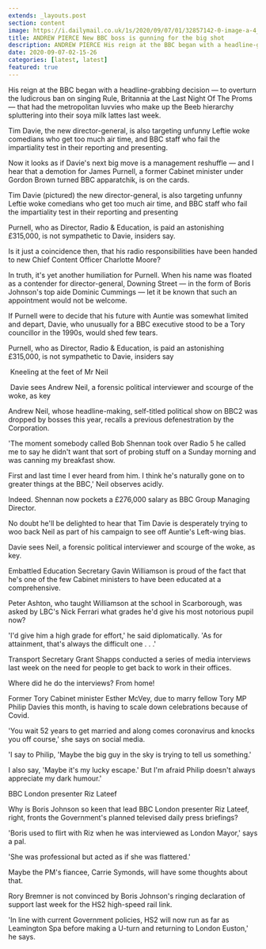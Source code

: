 ```yaml
---
extends: _layouts.post
section: content
image: https://i.dailymail.co.uk/1s/2020/09/07/01/32857142-0-image-a-4_1599439259484.jpg 
title: ANDREW PIERCE New BBC boss is gunning for the big shot  
description: ANDREW PIERCE His reign at the BBC began with a headline-grabbing decision - to overturn the ludicrous ban on singing Rule, Britannia at the Last Night Of The Proms. 
date: 2020-09-07-02-15-26 
categories: [latest, latest] 
featured: true 
--- 
```

His reign at the BBC began with a headline-grabbing decision — to overturn the ludicrous ban on singing Rule, Britannia at the Last Night Of The Proms — that had the metropolitan luvvies who make up the Beeb hierarchy spluttering into their soya milk lattes last week.

Tim Davie, the new director-general, is also targeting unfunny Leftie woke comedians who get too much air time, and BBC staff who fail the impartiality test in their reporting and presenting.

Now it looks as if Davie's next big move is a management reshuffle — and I hear that a demotion for James Purnell, a former Cabinet minister under Gordon Brown turned BBC apparatchik, is on the cards.

Tim Davie (pictured) the new director-general, is also targeting unfunny Leftie woke comedians who get too much air time, and BBC staff who fail the impartiality test in their reporting and presenting

Purnell, who as Director, Radio & Education, is paid an astonishing £315,000, is not sympathetic to Davie, insiders say.

Is it just a coincidence then, that his radio responsibilities have been handed to new Chief Content Officer Charlotte Moore?

In truth, it's yet another humiliation for Purnell. When his name was floated as a contender for director-general, Downing Street — in the form of Boris Johnson's top aide Dominic Cummings — let it be known that such an appointment would not be welcome.

If Purnell were to decide that his future with Auntie was somewhat limited and depart, Davie, who unusually for a BBC executive stood to be a Tory councillor in the 1990s, would shed few tears.

Purnell, who as Director, Radio & Education, is paid an astonishing £315,000, is not sympathetic to Davie, insiders say

 Kneeling at the feet of Mr Neil

 Davie sees Andrew Neil, a forensic political interviewer and scourge of the woke, as key

Andrew Neil, whose headline-making, self-titled political show on BBC2 was dropped by bosses this year, recalls a previous defenestration by the Corporation.

'The moment somebody called Bob Shennan took over Radio 5 he called me to say he didn't want that sort of probing stuff on a Sunday morning and was canning my breakfast show. 

First and last time I ever heard from him. I think he's naturally gone on to greater things at the BBC,' Neil observes acidly.

Indeed. Shennan now pockets a £276,000 salary as BBC Group Managing Director. 

No doubt he'll be delighted to hear that Tim Davie is desperately trying to woo back Neil as part of his campaign to see off Auntie's Left-wing bias. 

Davie sees Neil, a forensic political interviewer and scourge of the woke, as key.

Embattled Education Secretary Gavin Williamson is proud of the fact that he's one of the few Cabinet ministers to have been educated at a comprehensive.

Peter Ashton, who taught Williamson at the school in Scarborough, was asked by LBC's Nick Ferrari what grades he'd give his most notorious pupil now?

'I'd give him a high grade for effort,' he said diplomatically. 'As for attainment, that's always the difficult one . . .' 



Transport Secretary Grant Shapps conducted a series of media interviews last week on the need for people to get back to work in their offices. 

Where did he do the interviews? From home!

Former Tory Cabinet minister Esther McVey, due to marry fellow Tory MP Philip Davies this month, is having to scale down celebrations because of Covid. 

'You wait 52 years to get married and along comes coronavirus and knocks you off course,' she says on social media. 

'I say to Philip, 'Maybe the big guy in the sky is trying to tell us something.' 

I also say, 'Maybe it's my lucky escape.' But I'm afraid Philip doesn't always appreciate my dark humour.'

BBC London presenter Riz Lateef

Why is Boris Johnson so keen that lead BBC London presenter Riz Lateef, right, fronts the Government's planned televised daily press briefings? 

'Boris used to flirt with Riz when he was interviewed as London Mayor,' says a pal. 

'She was professional but acted as if she was flattered.' 

Maybe the PM's fiancee, Carrie Symonds, will have some thoughts about that. 

Rory Bremner is not convinced by Boris Johnson's ringing declaration of support last week for the HS2 high-speed rail link. 

'In line with current Government policies, HS2 will now run as far as Leamington Spa before making a U-turn and returning to London Euston,' he says.

